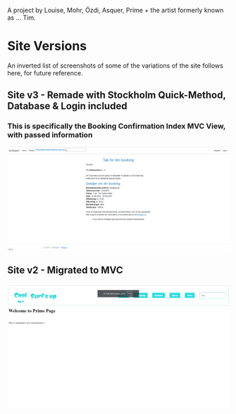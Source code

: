 A project by Louise, Mohr, Özdi, Asquer, Prime + the artist formerly known as ... Tim.

<h1>Site Versions</h1>

An inverted list of screenshots of some of the variations of the site follows here, for future reference.

<h2>Site v3 - Remade with Stockholm Quick-Method, Database & Login included</h2>
<h3>This is specifically the Booking Confirmation Index MVC View, with passed information</h3>
<img src="_Github Stuff/Git Version Images - v3 Remade with Simon Quickmethod DB and Login.png">

<h2>Site v2 - Migrated to MVC</h2>
<img src="_Github Stuff/Git Version Images - v2 Migrated to MVC.png">
